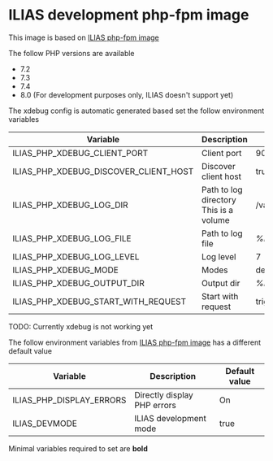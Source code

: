 # ILIAS development php-fpm image

This image is based on [ILIAS php-fpm image](../ilias)

The follow PHP versions are available

- 7.2
- 7.3
- 7.4
- 8.0 (For development purposes only, ILIAS doesn't support yet)

The xdebug config is automatic generated based set the follow environment variables

| Variable | Description | Default value |
| -------- | ----------- | ------------- |
| ILIAS_PHP_XDEBUG_CLIENT_PORT | Client port | 9003 |
| ILIAS_PHP_XDEBUG_DISCOVER_CLIENT_HOST | Discover client host | true |
| ILIAS_PHP_XDEBUG_LOG_DIR | Path to log directory<br>This is a volume | /var/log/xdebug |
| ILIAS_PHP_XDEBUG_LOG_FILE | Path to log file | *%ILIAS_PHP_XDEBUG_LOG_DIR%*/xdebug.log |
| ILIAS_PHP_XDEBUG_LOG_LEVEL | Log level | 7 |
| ILIAS_PHP_XDEBUG_MODE | Modes | develop,debug,profile |
| ILIAS_PHP_XDEBUG_OUTPUT_DIR | Output dir | *%ILIAS_PHP_XDEBUG_LOG_DIR%*/output |
| ILIAS_PHP_XDEBUG_START_WITH_REQUEST | Start with request | trigger |

TODO: Currently xdebug is not working yet

The follow environment variables from [ILIAS php-fpm image](../ilias) has a different default value

| Variable | Description | Default value |
| -------- | ----------- | ------------- |
| ILIAS_PHP_DISPLAY_ERRORS | Directly display PHP errors | On |
| ILIAS_DEVMODE | ILIAS development mode | true |

Minimal variables required to set are **bold**
